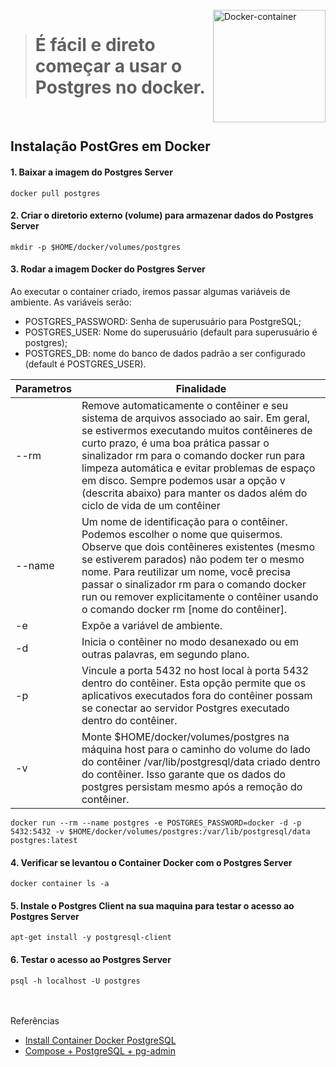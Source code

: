 

<div style="display: inline_block"><br>
  <img align="right" alt="Docker-container" style="width: auto; height:180px;" 
     src="https://user-images.githubusercontent.com/93828234/218277669-2ebdde8e-ab86-47a8-a3ca-edd14ec4f85c.png">
</div>

> # É fácil e direto começar a usar o Postgres no docker.

<br>

## Instalação PostGres em Docker

#### 1. Baixar a imagem do Postgres Server
```
docker pull postgres
```

#### 2. Criar o diretorio externo (volume) para armazenar dados do Postgres Server
```
mkdir -p $HOME/docker/volumes/postgres
```

#### 3. Rodar a imagem Docker do Postgres Server

Ao executar o container criado, iremos passar algumas variáveis de ambiente. As variáveis serão: 
- POSTGRES_PASSWORD: Senha de superusuário para PostgreSQL;
- POSTGRES_USER: Nome do superusuário (default para superusuário é postgres);
- POSTGRES_DB: nome do banco de dados padrão a ser configurado (default é POSTGRES_USER).

Parametros   | Finalidade
------------ | ----------
--rm | Remove automaticamente o contêiner e seu sistema de arquivos associado ao sair. Em geral, se estivermos executando muitos contêineres de curto prazo, é uma boa prática passar o sinalizador rm para o comando docker run para limpeza automática e evitar problemas de espaço em disco. Sempre podemos usar a opção v (descrita abaixo) para manter os dados além do ciclo de vida de um contêiner
--name | Um nome de identificação para o contêiner. Podemos escolher o nome que quisermos. Observe que dois contêineres existentes (mesmo se estiverem parados) não podem ter o mesmo nome. Para reutilizar um nome, você precisa passar o sinalizador rm para o comando docker run ou remover explicitamente o contêiner usando o comando docker rm [nome do contêiner].
-e | Expõe a variável de ambiente.
-d | Inicia o contêiner no modo desanexado ou em outras palavras, em segundo plano.
-p | Vincule a porta 5432 no host local à porta 5432 dentro do contêiner. Esta opção permite que os aplicativos executados fora do contêiner possam se conectar ao servidor Postgres executado dentro do contêiner.
-v | Monte $HOME/docker/volumes/postgres na máquina host para o caminho do volume do lado do contêiner /var/lib/postgresql/data criado dentro do contêiner. Isso garante que os dados do postgres persistam mesmo após a remoção do contêiner.

```
docker run --rm --name postgres -e POSTGRES_PASSWORD=docker -d -p 5432:5432 -v $HOME/docker/volumes/postgres:/var/lib/postgresql/data postgres:latest
```

#### 4. Verificar se levantou o Container Docker com o Postgres Server
```
docker container ls -a
```

#### 5. Instale o Postgres Client na sua maquina para testar o acesso ao Postgres Server
```
apt-get install -y postgresql-client
```

#### 6. Testar o acesso ao Postgres Server
```
psql -h localhost -U postgres
```

<br><br>
Referências
- [Install Container Docker PostgreSQL](https://hackernoon.com/dont-install-postgres-docker-pull-postgres-bee20e200198)
- [Compose + PostgreSQL + pg-admin](https://renatogroffe.medium.com/postgresql-pgadmin-4-docker-compose-montando-rapidamente-um-ambiente-para-uso-55a2ab230b89)



